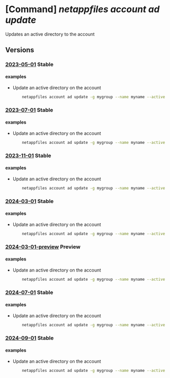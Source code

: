 # [Command] _netappfiles account ad update_

Updates an active directory to the account

## Versions

### [2023-05-01](/Resources/mgmt-plane/L3N1YnNjcmlwdGlvbnMve30vcmVzb3VyY2Vncm91cHMve30vcHJvdmlkZXJzL21pY3Jvc29mdC5uZXRhcHAvbmV0YXBwYWNjb3VudHMve30=/2023-05-01.xml) **Stable**

<!-- mgmt-plane /subscriptions/{}/resourcegroups/{}/providers/microsoft.netapp/netappaccounts/{} 2023-05-01 properties.activeDirectories[] -->

#### examples

- Update an active directory on the account
    ```bash
        netappfiles account ad update -g mygroup --name myname --active-directory-id 13641da9-c0e9-4b97-84fc-4f8014a93848 --username ad_username --password ad_password --domain northeurope --dns 1.2.3.4 --smb-server-name SMBSERVER
    ```

### [2023-07-01](/Resources/mgmt-plane/L3N1YnNjcmlwdGlvbnMve30vcmVzb3VyY2Vncm91cHMve30vcHJvdmlkZXJzL21pY3Jvc29mdC5uZXRhcHAvbmV0YXBwYWNjb3VudHMve30=/2023-07-01.xml) **Stable**

<!-- mgmt-plane /subscriptions/{}/resourcegroups/{}/providers/microsoft.netapp/netappaccounts/{} 2023-07-01 properties.activeDirectories[] -->

#### examples

- Update an active directory on the account
    ```bash
        netappfiles account ad update -g mygroup --name myname --active-directory-id 13641da9-c0e9-4b97-84fc-4f8014a93848 --username ad_username --password ad_password --domain northeurope --dns 1.2.3.4 --smb-server-name SMBSERVER
    ```

### [2023-11-01](/Resources/mgmt-plane/L3N1YnNjcmlwdGlvbnMve30vcmVzb3VyY2Vncm91cHMve30vcHJvdmlkZXJzL21pY3Jvc29mdC5uZXRhcHAvbmV0YXBwYWNjb3VudHMve30=/2023-11-01.xml) **Stable**

<!-- mgmt-plane /subscriptions/{}/resourcegroups/{}/providers/microsoft.netapp/netappaccounts/{} 2023-11-01 properties.activeDirectories[] -->

#### examples

- Update an active directory on the account
    ```bash
        netappfiles account ad update -g mygroup --name myname --active-directory-id 13641da9-c0e9-4b97-84fc-4f8014a93848 --username ad_username --password ad_password --domain northeurope --dns 1.2.3.4 --smb-server-name SMBSERVER
    ```

### [2024-03-01](/Resources/mgmt-plane/L3N1YnNjcmlwdGlvbnMve30vcmVzb3VyY2Vncm91cHMve30vcHJvdmlkZXJzL21pY3Jvc29mdC5uZXRhcHAvbmV0YXBwYWNjb3VudHMve30=/2024-03-01.xml) **Stable**

<!-- mgmt-plane /subscriptions/{}/resourcegroups/{}/providers/microsoft.netapp/netappaccounts/{} 2024-03-01 properties.activeDirectories[] -->

#### examples

- Update an active directory on the account
    ```bash
        netappfiles account ad update -g mygroup --name myname --active-directory-id 13641da9-c0e9-4b97-84fc-4f8014a93848 --username ad_username --password ad_password --domain northeurope --dns 1.2.3.4 --smb-server-name SMBSERVER
    ```

### [2024-03-01-preview](/Resources/mgmt-plane/L3N1YnNjcmlwdGlvbnMve30vcmVzb3VyY2Vncm91cHMve30vcHJvdmlkZXJzL21pY3Jvc29mdC5uZXRhcHAvbmV0YXBwYWNjb3VudHMve30=/2024-03-01-preview.xml) **Preview**

<!-- mgmt-plane /subscriptions/{}/resourcegroups/{}/providers/microsoft.netapp/netappaccounts/{} 2024-03-01-preview properties.activeDirectories[] -->

#### examples

- Update an active directory on the account
    ```bash
        netappfiles account ad update -g mygroup --name myname --active-directory-id 13641da9-c0e9-4b97-84fc-4f8014a93848 --username ad_username --password ad_password --domain northeurope --dns 1.2.3.4 --smb-server-name SMBSERVER
    ```

### [2024-07-01](/Resources/mgmt-plane/L3N1YnNjcmlwdGlvbnMve30vcmVzb3VyY2Vncm91cHMve30vcHJvdmlkZXJzL21pY3Jvc29mdC5uZXRhcHAvbmV0YXBwYWNjb3VudHMve30=/2024-07-01.xml) **Stable**

<!-- mgmt-plane /subscriptions/{}/resourcegroups/{}/providers/microsoft.netapp/netappaccounts/{} 2024-07-01 properties.activeDirectories[] -->

#### examples

- Update an active directory on the account
    ```bash
        netappfiles account ad update -g mygroup --name myname --active-directory-id 13641da9-c0e9-4b97-84fc-4f8014a93848 --username ad_username --password ad_password --domain northeurope --dns 1.2.3.4 --smb-server-name SMBSERVER
    ```

### [2024-09-01](/Resources/mgmt-plane/L3N1YnNjcmlwdGlvbnMve30vcmVzb3VyY2Vncm91cHMve30vcHJvdmlkZXJzL21pY3Jvc29mdC5uZXRhcHAvbmV0YXBwYWNjb3VudHMve30=/2024-09-01.xml) **Stable**

<!-- mgmt-plane /subscriptions/{}/resourcegroups/{}/providers/microsoft.netapp/netappaccounts/{} 2024-09-01 properties.activeDirectories[] -->

#### examples

- Update an active directory on the account
    ```bash
        netappfiles account ad update -g mygroup --name myname --active-directory-id 13641da9-c0e9-4b97-84fc-4f8014a93848 --username ad_username --password ad_password --domain northeurope --dns 1.2.3.4 --smb-server-name SMBSERVER
    ```
